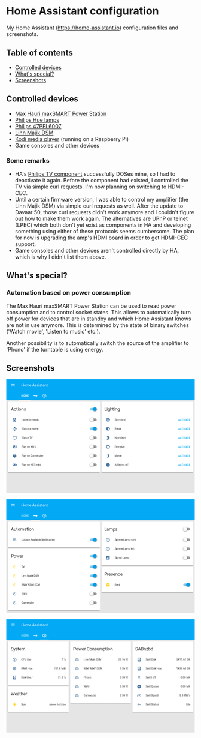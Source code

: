 # Home Assistant configuration

My Home Assistant (https://home-assistant.io) configuration files and screenshots.


## Table of contents

* [Controlled devices](#controlled-devices)
* [What's special?](#whats-special)
* [Screenshots](#screenshots)


## Controlled devices

* [Max Hauri maxSMART Power Station](http://www.maxsmart.ch/de/produkte-de/power-station-de.html)
* [Philips Hue lamps](http://www2.meethue.com/de-ch/productdetail/philips-hue-white-and-color-ambiance-starter-kit-a19)
* [Philips 47PFL6007](http://www.mea.philips.com/c-p/47PFL6007H_12/6000-series-smart-led-tv-with-ambilight-spectra-2-and-pixel-precise-hd#see-all-benefits)
* [Linn Majik DSM](https://linn.co.uk/hifi-separates/network-music-players/majik)
* [Kodi media player](https://kodi.tv/) (running on a Raspberry Pi)
* Game consoles and other devices

### Some remarks

* HA's [Philips TV component](https://home-assistant.io/components/media_player.philips_js/) successfully DOSes mine, so I had to deactivate it again. Before the component had existed, I controlled the TV via simple curl requests. I'm now planning on switching to HDMI-CEC.
* Until a certain firmware version, I was able to control my amplifier (the Linn Majik DSM) via simple curl requests as well. After the update to Davaar 50, those curl requests didn't work anymore and I couldn't figure out how to make them work again. The alternatives are UPnP or telnet (LPEC) which both don't yet exist as components in HA and developing something using either of these protocols seems cumbersome. The plan for now is upgrading the amp's HDMI board in order to get HDMI-CEC support.
* Game consoles and other devices aren't controlled directly by HA, which is why I didn't list them above.


## What's special?

### Automation based on power consumption

The Max Hauri maxSMART Power Station can be used to read power consumption and to control socket states. This allows to automatically turn off power for devices that are in standby and which Home Assistant knows are not in use anymore. This is determined by the state of binary switches ('Watch movie', 'Listen to music' etc.).

Another possibility is to automatically switch the source of the amplifier to 'Phono' if the turntable is using energy.


## Screenshots

![Screenshot 1](images/ha01.png)

![Screenshot 2](images/ha02.png)

![Screenshot 3](images/ha03.png)

